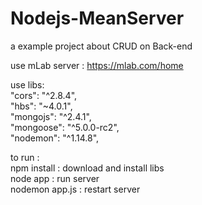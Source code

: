# Nodejs-MeanServer

a example project about CRUD on Back-end

use mLab server : https://mlab.com/home

use libs: <br>
 "cors": "^2.8.4", <br>
 "hbs": "~4.0.1", <br>
 "mongojs": "^2.4.1", <br>
 "mongoose": "^5.0.0-rc2", <br>
 "nodemon": "^1.14.8", <br>
 
 to run : <br>
 npm install : download and install libs <br>
 node app : run server <br>
 nodemon app.js : restart server
